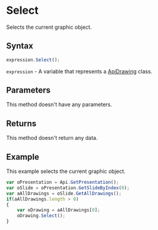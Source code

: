 # Select

Selects the current graphic object.

## Syntax

```javascript
expression.Select();
```

`expression` - A variable that represents a [ApiDrawing](../ApiDrawing.md) class.

## Parameters

This method doesn't have any parameters.

## Returns

This method doesn't return any data.

## Example

This example selects the current graphic object.

```javascript
var oPresentation = Api.GetPresentation();
var oSlide = oPresentation.GetSlideByIndex(0);
var aAllDrawings = oSlide.GetAllDrawings();
if(aAllDrawings.length > 0)
{
	var oDrawing = aAllDrawings[0];
	oDrawing.Select();
}
```
